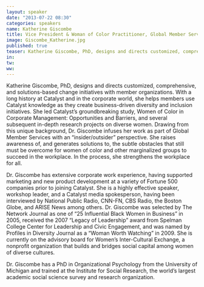 ```yaml
---
layout: speaker
date: "2013-07-22 08:30"
categories: speakers
name: Katherine Giscombe
title: Vice President & Woman of Color Practitioner, Global Member Services, Catalyst
image: Giscombe_Katherine.jpg
published: true
teaser: Katherine Giscombe, PhD, designs and directs customized, comprehensive, and solutions-based change initiatives with member organizations. With a long history at Catalyst and in the corporate world, she helps members use Catalyst knowledge as they create business-driven diversity and inclusion initiatives. 
in:
tw:
ww: 
---
```

Katherine Giscombe, PhD, designs and directs customized, comprehensive, and solutions-based change initiatives with member organizations. With a long history at Catalyst and in the corporate world, she helps members use Catalyst knowledge as they create business-driven diversity and inclusion initiatives. She led Catalyst’s groundbreaking study, Women of Color in Corporate Management: Opportunities and Barriers, and several subsequent in-depth research projects on diverse women. Drawing from this unique background, Dr. Giscombe infuses her work as part of Global Member Services with an “insider/outsider” perspective. She raises awareness of, and generates solutions to, the subtle obstacles that still must be overcome for women of color and other marginalized groups to succeed in the workplace. In the process, she strengthens the workplace for all.
Dr. Giscombe has extensive corporate work experience, having supported marketing and new product development at a variety of Fortune 500 companies prior to joining Catalyst. She is a highly effective speaker, workshop leader, and a Catalyst media spokesperson, having been interviewed by National Public Radio, CNN-FN, CBS Radio, the Boston Globe, and ARISE News among others. Dr. Giscombe was selected by The Network Journal as one of “25 Influential Black Women in Business” in 2005, received the 2007 “Legacy of Leadership” award from Spelman College Center for Leadership and Civic Engagement, and was named by Profiles in Diversity Journal as a “Woman Worth Watching” in 2009. She is currently on the advisory board  for Women’s Inter-Cultural Exchange, a nonprofit organization that builds and bridges social capital among women of diverse cultures. 
Dr. Giscombe has a PhD in Organizational Psychology from the University of Michigan and trained at the Institute for Social Research, the world’s largest academic social science survey and research organization. 